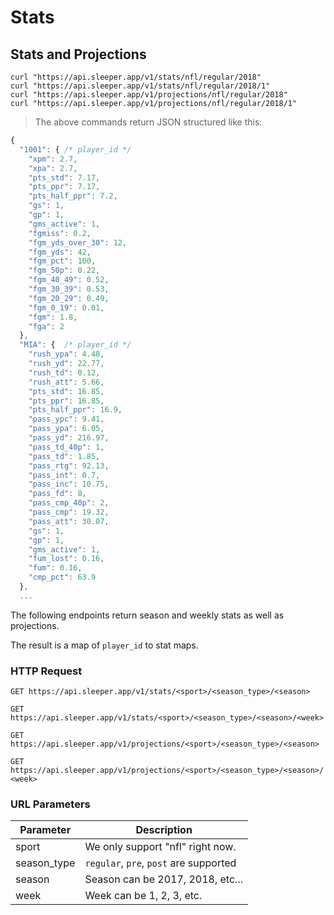 # Stats

## Stats and Projections

```shell
curl "https://api.sleeper.app/v1/stats/nfl/regular/2018"
curl "https://api.sleeper.app/v1/stats/nfl/regular/2018/1"
curl "https://api.sleeper.app/v1/projections/nfl/regular/2018"
curl "https://api.sleeper.app/v1/projections/nfl/regular/2018/1"
```

> The above commands return JSON structured like this:

```javascript
{
  "1001": { /* player_id */
    "xpm": 2.7,
    "xpa": 2.7,
    "pts_std": 7.17,
    "pts_ppr": 7.17,
    "pts_half_ppr": 7.2,
    "gs": 1,
    "gp": 1,
    "gms_active": 1,
    "fgmiss": 0.2,
    "fgm_yds_over_30": 12,
    "fgm_yds": 42,
    "fgm_pct": 100,
    "fgm_50p": 0.22,
    "fgm_40_49": 0.52,
    "fgm_30_39": 0.53,
    "fgm_20_29": 0.49,
    "fgm_0_19": 0.01,
    "fgm": 1.8,
    "fga": 2
  },
  "MIA": {  /* player_id */
    "rush_ypa": 4.48,
    "rush_yd": 22.77,
    "rush_td": 0.12,
    "rush_att": 5.66,
    "pts_std": 16.85,
    "pts_ppr": 16.85,
    "pts_half_ppr": 16.9,
    "pass_ypc": 9.41,
    "pass_ypa": 6.05,
    "pass_yd": 216.97,
    "pass_td_40p": 1,
    "pass_td": 1.85,
    "pass_rtg": 92.13,
    "pass_int": 0.7,
    "pass_inc": 10.75,
    "pass_fd": 8,
    "pass_cmp_40p": 2,
    "pass_cmp": 19.32,
    "pass_att": 30.07,
    "gs": 1,
    "gp": 1,
    "gms_active": 1,
    "fum_lost": 0.16,
    "fum": 0.16,
    "cmp_pct": 63.9
  },
  ...
```

The following endpoints return season and weekly stats as well as projections.  

The result is a map of `player_id` to stat maps.

### HTTP Request

`GET https://api.sleeper.app/v1/stats/<sport>/<season_type>/<season>`

`GET https://api.sleeper.app/v1/stats/<sport>/<season_type>/<season>/<week>`

`GET https://api.sleeper.app/v1/projections/<sport>/<season_type>/<season>`

`GET https://api.sleeper.app/v1/projections/<sport>/<season_type>/<season>/<week>`

### URL Parameters

Parameter   | Description
---------   | -----------
sport       | We only support "nfl" right now.
season_type | `regular`, `pre`, `post` are supported
season      | Season can be 2017, 2018, etc...
week        | Week can be 1, 2, 3, etc.
